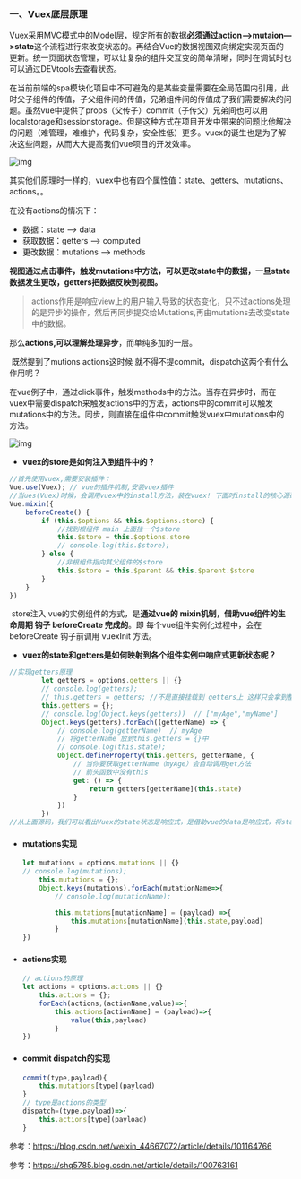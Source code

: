### 一、Vuex底层原理

​	Vuex采用MVC模式中的Model层，规定所有的数据**必须通过action—>mutaion—>state**这个流程进行来改变状态的。再结合Vue的数据视图双向绑定实现页面的更新。统一页面状态管理，可以让复杂的组件交互变的简单清晰，同时在调试时也可以通过DEVtools去查看状态。

​	在当前前端的spa模块化项目中不可避免的是某些变量需要在全局范围内引用，此时父子组件的传值，子父组件间的传值，兄弟组件间的传值成了我们需要解决的问题。虽然vue中提供了props（父传子）commit（子传父）兄弟间也可以用localstorage和sessionstorage。但是这种方式在项目开发中带来的问题比他解决的问题（难管理，难维护，代码复杂，安全性低）更多。vuex的诞生也是为了解决这些问题，从而大大提高我们vue项目的开发效率。

![img](F:\Git仓库\前端面试真题总结\前端面试题整理\img\format,png)

其实他们原理时一样的，vuex中也有四个属性值：state、getters、mutations、actions。。

在没有actions的情况下：

- 数据：state --> data
- 获取数据：getters --> computed
- 更改数据：mutations --> methods

​    **视图通过点击事件，触发mutations中方法，可以更改state中的数据，一旦state数据发生更改，getters把数据反映到视图。**

> ​	actions作用是响应view上的用户输入导致的状态变化，只不过actions处理的是异步的操作，然后再同步提交给Mutations,再由mutations去改变state中的数据。

​	那么**actions,可以理解处理异步**，而单纯多加的一层。

​	既然提到了mutions actions这时候 就不得不提commit，dispatch这两个有什么作用呢？

​	在vue例子中，通过click事件，触发methods中的方法。当存在异步时，而在vuex中需要dispatch来触发actions中的方法，actions中的commit可以触发mutations中的方法。同步，则直接在组件中commit触发vuex中mutations中的方法。

![img](F:\Git仓库\前端面试真题总结\前端面试题整理\img\format2,png)

- **vuex的store是如何注入到组件中的？**

```js
//首先使用vuex,需要安装插件：
Vue.use(Vuex); // vue的插件机制,安装vuex插件
//当ues(Vuex)时候，会调用vuex中的install方法，装在vuex! 下面时install的核心源码：
Vue.mixin({
    beforeCreate() {
        if (this.$options && this.$options.store) {
            //找到根组件 main 上面挂一个$store
            this.$store = this.$options.store
            // console.log(this.$store);
        } else {
            //非根组件指向其父组件的$store
            this.$store = this.$parent && this.$parent.$store
        }
    }
})
```

​	store注入 vue的实例组件的方式，是**通过vue的 mixin机制，借助vue组件的生命周期 钩子 beforeCreate 完成的**。即 每个vue组件实例化过程中，会在 beforeCreate 钩子前调用 vuexInit 方法。

- **vuex的state和getters是如何映射到各个组件实例中响应式更新状态呢？**

```js
//实现getters原理
        let getters = options.getters || {}
        // console.log(getters);
        // this.getters = getters; //不是直接挂载到 getters上 这样只会拿到整个 函数体
        this.getters = {};
        // console.log(Object.keys(getters))  // ["myAge","myName"]
        Object.keys(getters).forEach((getterName) => {
            // console.log(getterName)  // myAge
            // 将getterName 放到this.getters = {}中
            // console.log(this.state);
            Object.defineProperty(this.getters, getterName, {
                // 当你要获取getterName（myAge）会自动调用get方法
                // 箭头函数中没有this               
                get: () => {
                    return getters[getterName](this.state)
                }
            })
        })
//从上面源码，我们可以看出Vuex的state状态是响应式，是借助vue的data是响应式，将state存入vue实例组件的data中；Vuex的getters则是借助vue的计算属性computed实现数据实时监听。
```

- #### mutations实现

  ```js
  let mutations = options.mutations || {}
  // console.log(mutations);
      this.mutations = {};
      Object.keys(mutations).forEach(mutationName=>{
          // console.log(mutationName);
  
          this.mutations[mutationName] = (payload) =>{
              this.mutations[mutationName](this.state,payload)
          }
  })
  ```

- #### actions实现

  ```js
  // actions的原理 
  let actions = options.actions || {}
      this.actions = {};
      forEach(actions,(actionName,value)=>{
          this.actions[actionName] = (payload)=>{
              value(this,payload)
          }
  })
  ```

- #### commit dispatch的实现

  ```js
  commit(type,payload){
      this.mutations[type](payload)
  }
  // type是actions的类型  
  dispatch=(type,payload)=>{
      this.actions[type](payload)
  }
  ```

参考：https://blog.csdn.net/weixin_44667072/article/details/101164766

参考：https://shq5785.blog.csdn.net/article/details/100763161